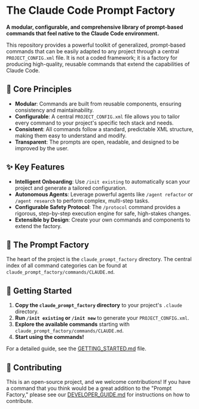 # The Claude Code Prompt Factory

**A modular, configurable, and comprehensive library of prompt-based commands that feel native to the Claude Code environment.**

This repository provides a powerful toolkit of generalized, prompt-based commands that can be easily adapted to any project through a central `PROJECT_CONFIG.xml` file. It is not a coded framework; it is a factory for producing high-quality, reusable commands that extend the capabilities of Claude Code.

## 🚀 Core Principles

*   **Modular**: Commands are built from reusable components, ensuring consistency and maintainability.
*   **Configurable**: A central `PROJECT_CONFIG.xml` file allows you to tailor every command to your project's specific tech stack and needs.
*   **Consistent**: All commands follow a standard, predictable XML structure, making them easy to understand and modify.
*   **Transparent**: The prompts are open, readable, and designed to be improved by the user.

## ✨ Key Features

*   **Intelligent Onboarding**: Use `/init existing` to automatically scan your project and generate a tailored configuration.
*   **Autonomous Agents**: Leverage powerful agents like `/agent refactor` or `/agent research` to perform complex, multi-step tasks.
*   **Configurable Safety Protocol**: The `/protocol` command provides a rigorous, step-by-step execution engine for safe, high-stakes changes.
*   **Extensible by Design**: Create your own commands and components to extend the factory.

## 📁 The Prompt Factory

The heart of the project is the `claude_prompt_factory` directory. The central index of all command categories can be found at `claude_prompt_factory/commands/CLAUDE.md`.

## 🔧 Getting Started

1.  **Copy the `claude_prompt_factory` directory** to your project's `.claude` directory.
2.  **Run `/init existing` or `/init new`** to generate your `PROJECT_CONFIG.xml`.
3.  **Explore the available commands** starting with `claude_prompt_factory/commands/CLAUDE.md`.
4.  **Start using the commands!**

For a detailed guide, see the [GETTING_STARTED.md](docs/GETTING_STARTED.md) file.

## 🤝 Contributing

This is an open-source project, and we welcome contributions! If you have a command that you think would be a great addition to the "Prompt Factory," please see our [DEVELOPER_GUIDE.md](docs/DEVELOPER_GUIDE.md) for instructions on how to contribute.